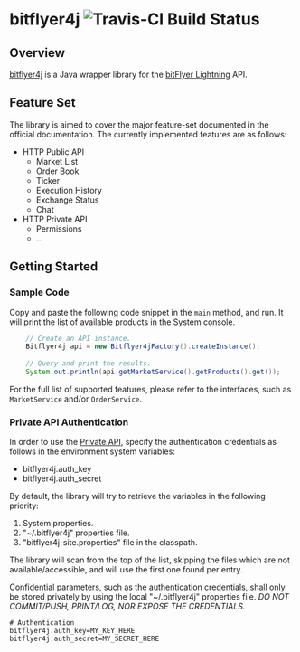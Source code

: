 # bitflyer4j ![Travis-CI Build Status](https://travis-ci.org/after-the-sunrise/bitflyer4j.svg?branch=master)

## Overview

[bitflyer4j](https://github.com/after-the-sunrise/bitflyer4j) is a Java wrapper library for the [bitFlyer Lightning](https://lightning.bitflyer.jp/docs?lang=en) API.


## Feature Set

The library is aimed to cover the major feature-set documented in the official documentation. 
The currently implemented features are as follows:  

- HTTP Public API
  - Market List
  - Order Book
  - Ticker
  - Execution History
  - Exchange Status
  - Chat
- HTTP Private API
  - Permissions
  - ...


## Getting Started

### Sample Code

Copy and paste the following code snippet in the ``main`` method, and run. 
It will print the list of available products in the System console.

```java
    // Create an API instance.
    Bitflyer4j api = new Bitflyer4jFactory().createInstance();
    
    // Query and print the results.
    System.out.println(api.getMarketService().getProducts().get());
```

For the full list of supported features, please refer to the interfaces, such as ``MarketService`` and/or ``OrderService``.


### Private API Authentication

In order to use the [Private API](https://lightning.bitflyer.jp/docs?lang=en#http-private-api), 
specify the authentication credentials as follows in the environment system variables:
  * bitflyer4j.auth_key
  * bitflyer4j.auth_secret

By default, the library will try to retrieve the variables in the following priority:
  1. System properties.
  2. "~/.bitflyer4j" properties file.
  3. "bitflyer4j-site.properties" file in the classpath.

The library will scan from the top of the list, skipping the files which are not available/accessible, 
and will use the first one found per entry.

Confidential parameters, such as the authentication credentials, shall only be stored privately by using 
the local "~/.bitflyer4j" properties file.  *DO NOT COMMIT/PUSH, PRINT/LOG, NOR EXPOSE THE CREDENTIALS.* 
 
```properties
# Authentication
bitflyer4j.auth_key=MY_KEY_HERE
bitflyer4j.auth_secret=MY_SECRET_HERE
```

